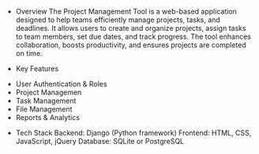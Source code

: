 * Overview
The Project Management Tool is a web-based application designed to help teams efficiently manage projects, tasks, and deadlines. It allows users to create and organize projects, assign tasks to team members, set due dates, and track progress. The tool enhances collaboration, boosts productivity, and ensures projects are completed on time.

* Key Features
- User Authentication & Roles
- Project Managemen
- Task Management
- File Management
- Reports & Analytics

* Tech Stack
Backend: Django (Python framework)
Frontend: HTML, CSS, JavaScript, jQuery
Database: SQLite or PostgreSQL
